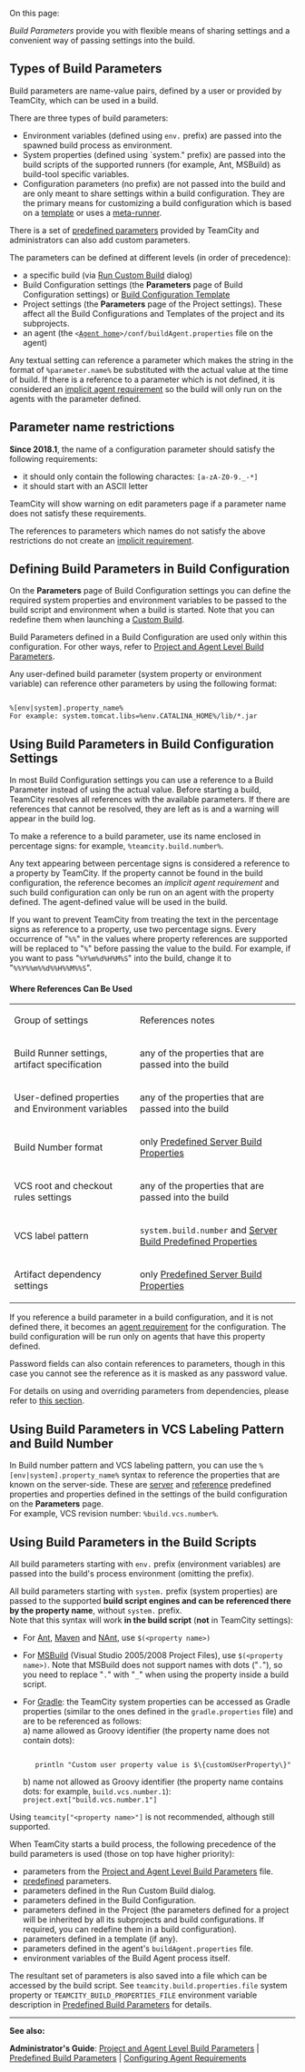 [//]: # (title: Configuring Build Parameters)
[//]: # (auxiliary-id: Configuring Build Parameters)
[//]: # (Internal note. Do not delete. "Configuring Build Parametersd72e3.txt")    

On this page:

<tag-list of="chapter" mode="tree" depth="4"/>

_Build Parameters_ provide you with flexible means of sharing settings and a convenient way of passing settings into the build.


## Types of Build Parameters

Build parameters are name\-value pairs, defined by a user or provided by TeamCity, which can be used in a build.

There are three types of build parameters:
* Environment variables (defined using `env.` prefix) are passed into the spawned build process as environment.
* System properties (defined using `system." prefix) are passed into the build scripts of the supported runners (for example, Ant, MSBuild) as build\-tool specific variables.
* Configuration parameters (no prefix) are not passed into the build and are only meant to share settings within a build configuration. They are the primary means for customizing a build configuration which is based on a [template](build-configuration-template.md) or uses a [meta-runner](working-with-meta-runner.md).

There is a set of [predefined parameters](predefined-build-parameters.md) provided by TeamCity and administrators can also add custom parameters.

The parameters can be defined at different levels (in order of precedence):
* a specific build (via [Run Custom Build](triggering-a-custom-build.md) dialog)
* Build Configuration settings (the __Parameters__ page of Build Configuration settings) or [Build Configuration Template](build-configuration-template.md)
* Project settings (the __Parameters__ page of the Project settings). These affect all the Build Configurations and Templates of the project and its subprojects.
* an agent (the `<`[`Agent home`](agent-home-directory.md)`>/conf/buildAgent.properties` file on the agent)

Any textual setting can reference a parameter which makes the string in the format of `%parameter.name%` be substituted with the actual value at the time of build. If there is a reference to a parameter which is not defined, it is considered an [implicit agent requirement](agent-requirements.md#Implicit+Requirements) so the build will only run on the agents with the parameter defined.

## Parameter name restrictions

__Since 2018.1__, the name of a configuration parameter should satisfy the following requirements:
* it should only contain the following charactes: `[a-zA-Z0-9._-*]`
* it should start with an ASCII letter

TeamCity will show warning on edit parameters page if a parameter name does not satisfy these requirements.

The references to parameters which names do not satisfy the above restrictions do not create an [implicit requirement](agent-requirements.md#Implicit+Requirements).

## Defining Build Parameters in Build Configuration

On the __Parameters__ page of Build Configuration settings you can define the required system properties and environment variables to be passed to the build script and environment when a build is started. Note that you can redefine them when launching a [Custom Build](triggering-a-custom-build.md).

Build Parameters defined in a Build Configuration are used only within this configuration. For other ways, refer to [Project and Agent Level Build Parameters](project-and-agent-level-build-parameters.md).

Any user\-defined build parameter (system property or environment variable) can reference other parameters by using the following format:


```Shell

%[env|system].property_name%
For example: system.tomcat.libs=%env.CATALINA_HOME%/lib/*.jar

```



## Using Build Parameters in Build Configuration Settings

In most Build Configuration settings you can use a reference to a Build Parameter instead of using the actual value. Before starting a build, TeamCity resolves all references with the available parameters. If there are references that cannot be resolved, they are left as is and a warning will appear in the build log.

To make a reference to a build parameter, use its name enclosed in percentage signs: for example, `%teamcity.build.number%`.

Any text appearing between percentage signs is considered a reference to a property by TeamCity. If the property cannot be found in the build configuration, the reference becomes an _implicit agent requirement_ and such build configuration can only be run on an agent with the property defined. The agent\-defined value will be used in the build.

If you want to prevent TeamCity from treating the text in the percentage signs as reference to a property, use two percentage signs. Every occurrence of "`%%`" in the values where property references are supported will be replaced to "`%`" before passing the value to the build. For example, if you want to pass "`%Y%m%d%H%M%S`" into the build, change it to "`%%Y%%m%%d%%H%%M%%S`".

#### Where References Can Be Used

<table><tr>

<td>

Group of settings


</td>

<td>

References notes


</td></tr><tr>

<td>

Build Runner settings, artifact specification


</td>

<td>

any of the properties that are passed into the build


</td></tr><tr>

<td>

User\-defined properties and Environment variables


</td>

<td>

any of the properties that are passed into the build


</td></tr><tr>

<td>

Build Number format


</td>

<td>

only [Predefined Server Build Properties](predefined-build-parameters.md)


</td></tr><tr>

<td>

VCS root and checkout rules settings


</td>

<td>

any of the properties that are passed into the build


</td></tr><tr>

<td>

VCS label pattern


</td>

<td>

`system.build.number` and [Server Build Predefined Properties](predefined-build-parameters.md)


</td></tr><tr>

<td>

Artifact dependency settings


</td>

<td>

only [Predefined Server Build Properties](predefined-build-parameters.md)


</td></tr></table>

If you reference a build parameter in a build configuration, and it is not defined there, it becomes an [agent requirement](agent-requirements.md) for the configuration. The build configuration will be run only on agents that have this property defined.

Password fields can also contain references to parameters, though in this case you cannot see the reference as it is masked as any password value.

For details on using and overriding parameters from dependencies, please refer to [this section](predefined-build-parameters.md#Dependencies+Properties).

## Using Build Parameters in VCS Labeling Pattern and Build Number

In Build number pattern and VCS labeling pattern, you can use the `%[env|system].property_name%` syntax to reference the properties that are known on the server\-side. These are [server](predefined-build-parameters.md#Server+Build+Properties) and [reference](predefined-build-parameters.md#Configuration+Parameters) predefined properties and properties defined in the settings of the build configuration on the __Parameters__ page.   
For example, VCS revision number: `%build.vcs.number%`.

## Using Build Parameters in the Build Scripts

All build parameters starting with `env.` prefix (environment variables) are passed into the build's process environment (omitting the prefix).

All build parameters starting with `system.` prefix (system properties) are passed to the supported __build script engines and can be referenced there by the property name__, without `system.` prefix.   
Note that this syntax will work __in the build script__ (__not__ in TeamCity settings):
* For [Ant](ant.md), [Maven](maven.md) and [NAnt](nant.md), use `$(<property name>)`
* For [MSBuild](msbuild.md) (Visual Studio 2005/2008 Project Files), use `$(<property name>)`. Note that MSBuild does not support names with dots ("`.`"), so you need to replace "`.`" with "`_`" when using the property inside a build script.
* For [Gradle](gradle.md): the TeamCity system properties can be accessed as Gradle properties (similar to the ones defined in the `gradle.properties` file) and are to be referenced as follows:   
    a) name allowed as Groovy identifier (the property name does not contain dots):
   
     ```Shell
        
        println "Custom user property value is $\{customUserProperty\}"
     
     ```

    b) name not allowed as Groovy identifier (the property name contains dots: for example, `build.vcs.number.1`): `project.ext["build.vcs.number.1"]`

<note>


Using `teamcity["<property name>"]` is not recommended, although still supported.

</note>

When TeamCity starts a build process, the following precedence of the build parameters is used (those on top have higher priority):
 * parameters from the [Project and Agent Level Build Parameters](project-and-agent-level-build-parameters.md) file.
 * [predefined](predefined-build-parameters.md) parameters.
 * parameters defined in the Run Custom Build dialog.
 * parameters defined in the Build Configuration.
 * parameters defined in the Project (the parameters defined for a project will be inherited by all its subprojects and build configurations. If required, you can redefine them in a build configuration).
 * parameters defined in a template (if any).
 * parameters defined in the agent's `buildAgent.properties` file.
 * environment variables of the Build Agent process itself.

The resultant set of parameters is also saved into a file which can be accessed by the build script. See `teamcity.build.properties.file` system property or `TEAMCITY_BUILD_PROPERTIES_FILE` environment variable description in [Predefined Build Parameters](predefined-build-parameters.md) for details.



 __  __
 
__See also:__

__Administrator's Guide__: [Project and Agent Level Build Parameters](project-and-agent-level-build-parameters.md) | [Predefined Build Parameters](predefined-build-parameters.md) | [Configuring Agent Requirements](configuring-agent-requirements.md) 




[//]: # (Internal note. Do not delete. "Configuring Build Parametersd72e417.txt")    



